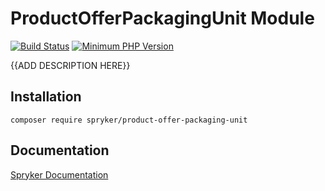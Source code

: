 # ProductOfferPackagingUnit Module
[![Build Status](https://travis-ci.org/spryker/product-offer-packaging-unit.svg)](https://travis-ci.org/spryker/product-offer-packaging-unit)
[![Minimum PHP Version](https://img.shields.io/badge/php-%3E%3D%207.2-8892BF.svg)](https://php.net/)

{{ADD DESCRIPTION HERE}}

## Installation

```
composer require spryker/product-offer-packaging-unit
```

## Documentation

[Spryker Documentation](https://academy.spryker.com/developing_with_spryker/module_guide/modules.html)
